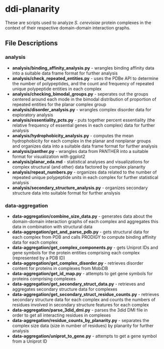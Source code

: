 # ddi-planarity

These are scripts used to analyze *S. cerevisiae* protein complexes in the context of their respective domain-domain interaction graphs.

## File Descriptions
### analysis
* **analysis/binding_affinity_analysis.py** - wrangles binding affinity data into a suitable data frame format for further analysis
* **analysis/check_repeated_entities.py** - uses the PDBe API to determine the number of polypeptides, and the count and frequency of repeated unique polypeptide entities in each complex 
* **analysis/checking_bimodal_groups.py** - seperates out the groups centered around each mode in the bimodal distribution of proportion of repeated entities for the planar complex group
* **analysis/disorder_analysis.py** - wrangles complex disorder data for exploratory analysis
* **analysis/essentiality_pcts.py** - puts together percent essentiality (the relative frequency of essential genes in each complex) data for further analysis
* **analysis/hydrophobicity_analysis.py** - computes the mean hydrophobicity for each complex in the planar and nonplanar groups and organizes data into a suitable data frame format for further analysis
* **analysis/panther.py** - wrangles data from PANTHER into a suitable format for visualization with ggplot2
* **analysis/planar_eda.md** - statistical analyses and visualizations for complex structural (and other) data factored by complex planarity
* **analysis/repeat_numbers.py** - organizes data related to the number of repeated unique polypeptide units in each complex for further statistical analysis
* **analysis/secondary_structure_analysis.py** - organizes secondary structure data into suitable format for further anslysis

### data-aggregation
* **data-aggregation/combine_size_data.py** - generates data about the domain-domain interaction graphs of each complex and aggregates this data in combination with structural data
* **data-aggregation/get_and_parse_pdb.py** - gets structural data for each complex from PDB and calls PRODIGY to compute binding affinity data for each complex
* **data-aggregation/get_complex_components.py** - gets Uniprot IDs and gene symbols for the protein entities comprising each complex (represented by a PDB ID)
* **data-aggregation/get_complex_disorder.py** - retrieves disorder content for proteins in complexes from MobiDB
* **data-aggregation/get_id_map.py** - attempts to get gene symbols for proteins comprising complexes
* **data-aggregation/get_secondary_struct_data.py** - retrieves and aggregates secondary structure data for complexes
* **data-aggregation/get_secondary_struct_residue_counts.py** - retrieves secondary structure data for each complex and counts the numbers of residues involved in secondary structure features for each complex
* **data-aggregation/parse_3did_dmi.py** - parses the 3did DMI file in order to get all interacting residues in complexes
* **data-aggregation/residue_counts_by_planarity.py** - separates the complex size data (size in number of residues) by planarity for further analysis
* **data-aggregation/uniprot_to_gene.py** - attempts to get a gene symbol from a Uniprot ID
